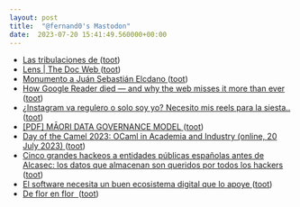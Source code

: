```yaml
---
layout: post
title:  "@fernand0's Mastodon"
date:  2023-07-20 15:41:49.560000+00:00
---
```

*  [Las tribulaciones de  ](https://mastodon.social/@fernand0) ([toot](https://mastodon.social/@fernand0/110747170213370328))
*  [Lens \| The Doc Web ](https://lensmag.xyz/story/the-doc-we) ([toot](https://mastodon.social/@fernand0/110747127685390765))
*  [Monumento a Juán Sebastián Elcdano ](https://www.flickr.com/photos/fernand0/53056953809) ([toot](https://mastodon.social/@fernand0/110746852140928852))
*  [How Google Reader died — and why the web misses it more than ever ](https://www.theverge.com/23778253/google-reader-death-2013-rss-socia) ([toot](https://mastodon.social/@fernand0/110746786601604665))
*  [¿Instagram va regulero o solo soy yo? Necesito mis reels para la siesta.. ](https://mastodon.social/@fernand0/110746701852613352) ([toot](https://mastodon.social/@fernand0/110746701852613352))
*  [[PDF]  MĀORI DATA   GOVERNANCE MODEL   ](https://www.kahuiraraunga.io/_files/ugd/b8e45c_a5b7af8b688c4cd9b7583775c27da52e.pdf) ([toot](https://mastodon.social/@fernand0/110746111592715853))
*  [Day of the Camel 2023: OCaml in Academia and Industry (online, 20 July 2023) ](https://discuss.ocaml.org/t/day-of-the-camel-2023-ocaml-in-academia-and-industry-online-20-july-2023/1260) ([toot](https://mastodon.social/@fernand0/110746020034574422))
*  [Cinco grandes hackeos a entidades públicas españolas antes de Alcasec: los datos que almacenan son queridos por todos los hackers ](https://www.genbeta.com/a-fondo/cinco-grandes-hackeos-a-entidades-publicas-espanolas-antes-alcasec-datos-que-almacenan-queridos-todos-hacker) ([toot](https://mastodon.social/@fernand0/110745762947257003))
*  [El software necesita un buen ecosistema digital que lo apoye ](https://changlonet.com/blog/el-software-necesitas-un-buen-ecosistema) ([toot](https://mastodon.social/@fernand0/110745558875005764))
*  [De flor en flor  ](https://avecesunafoto.wordpress.com/2023/07/19/de-flor-en-flor) ([toot](https://mastodon.social/@fernand0/110745250866799949))
